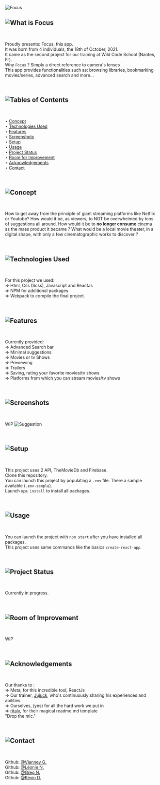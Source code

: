 ![Focus](https://i.imgur.com/RkOF8m2.png)

## ![What is Focus](https://i.imgur.com/XqLrPTo.png)
<br>

Proudly presents: Focus, this app.<br>
It was born from 4 individuals, the 18th of October, 2021.<br>
It came as the second project for our training at Wild Code School (Nantes, Fr).<br>
Why `Focus` ? Simply a direct reference to camera's lenses<br>
This app provides functionalities such as: browsing libraries, bookmarking movies/series, advanced search and more...

<br>

## ![Tables of Contents](https://i.imgur.com/onvvWvF.png)
<br>

⋆ [Concept](https://github.com/Vianney-Gln/Focus/tree/dev#-2)<br>
⋆ [Technologies Used](https://github.com/Vianney-Gln/Focus/tree/dev#-3)<br>
⋆ [Features](https://github.com/Vianney-Gln/Focus/tree/dev#-4)<br>
⋆ [Screenshots](https://github.com/Vianney-Gln/Focus/tree/dev#-5)<br>
⋆ [Setup](https://github.com/Vianney-Gln/Focus/tree/dev#-6)<br>
⋆ [Usage](https://github.com/Vianney-Gln/Focus/tree/dev#-7)<br>
⋆ [Project Status](https://github.com/Vianney-Gln/Focus/tree/dev#-8)<br>
⋆ [Room for Improvement](https://github.com/Vianney-Gln/Focus/tree/dev#-9)<br>
⋆ [Acknowledgements](https://github.com/Vianney-Gln/Focus/tree/dev#-10)<br>
⋆ [Contact](https://github.com/Vianney-Gln/Focus/tree/dev#-11)

<br>

## ![Concept](https://i.imgur.com/VAtnKbo.png)
<br>

How to get away from the principle of giant streaming platforms like
Netflix or Youtube? How would it be, as viewers, to NOT be overwhelmed
by tons of suggestions all around. How would it be to **no longer consume**
cinema as the mass product it became ? What would be a local movie
theater, in a digital shape, with only a few cinematographic works to
discover ?

<br>

## ![Technologies Used](https://i.imgur.com/Kxz5fpB.png)
<br>

For this project we used:<br>
⇒ Html, Css (Scss), Javascript and ReactJs<br>
⇒ NPM for additional packages<br>
⇒ Webpack to compile the final project.

<br>

## ![Features](https://i.imgur.com/Z21S0ND.png)
<br>

Currently provided:<br>
⇒ Advanced Search bar<br>
⇒ Minimal suggestions<br>
⇒ Movies or tv Shows<br>
⇒ Previewing<br>
⇒ Trailers<br>
⇒ Saving, rating your favorite movies/tv shows<br>
⇒ Platforms from which you can stream movies/tv shows

<br>

## ![Screenshots](https://i.imgur.com/ZQfZDn2.png)
<br>

WIP
![Suggestion](https://i.imgur.com/yrgFplq.png)

<br>

## ![Setup](https://i.imgur.com/viJ8RPS.png)
<br>

This project uses 2 API, TheMovieDb and Firebase.<br>
Clone this repository.<br>
You can launch this project by populating a `.env` file. There a sample available (`.env-sample`).<br>
Launch `npm install` to install all packages.

<br>

## ![Usage](https://i.imgur.com/Hf1U6Ux.png)
<br>

You can launch the project with `npm start` after you have installed all packages.<br>
This project uses same commands like the basics `create-react-app`.

<br>

## ![Project Status](https://i.imgur.com/leIJxes.png)
<br>

Currently in progress.

<br>

## ![Room of Improvement](https://i.imgur.com/xLKSIqd.png)
<br>

WIP

<br>

## ![Acknowledgements](https://i.imgur.com/Tqkkjy2.png)
<br>

Our thanks to :<br>
⇒ Meta, for this incredible tool, ReactJs<br>
⇒ Our trainer, [Jujuck](https://github.com/jujuck), who's continuously sharing his experiences and abilities<br>
⇒ Ourselves, (yes) for all the hard work we put in<br>
⇒ [ritaly](https://github.com/ritaly), for their magical readme.md template<br>
"Drop the mic."

<br>

## ![Contact](https://i.imgur.com/dfLq9ZE.png)
<br>

Github: [@Vianney G.](https://github.com/Vianney-Gln)<br>
Github: [@Léonie N.](https://github.com/LeonieNollevalle)<br>
Github: [@Greg N.](https://github.com/anarkhya)<br>
Github: [@Kévin D.](https://github.com/KevinDurand974)
